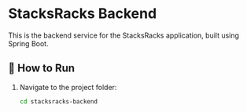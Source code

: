 # StacksRacks Backend

This is the backend service for the StacksRacks application, built using Spring Boot.

## 🚀 How to Run

1. Navigate to the project folder:
   ```sh
   cd stacksracks-backend
